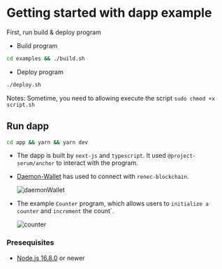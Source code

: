 # Getting started with dapp example

  First, run build & deploy program
  - Build program
  
  ```bash
  cd examples && ./build.sh
  ```
  - Deploy program
  ```bash
  ./deploy.sh
  ```
  
  Notes: Sometime, you need to allowing execute the script
  ```sudo chmod +x script.sh```
  
  ## Run dapp
  ```bash
  cd app && yarn && yarn dev
  ```
  - The dapp is built by `next-js` and `typescript`. It used `@project-serum/anchor` to interact with the program.
    </br>

  - [Daemon-Wallet](https://renec.foundation/en/support/how-to-create-a-new-demon-wallet) has used to connect with `renec-blockchain`.
  
    ![daemonWallet](../public/connect_wallet.png)

  - The example `Counter` program, which allows users to `initialize a counter` and `increment` the count`.
  
    ![counter](../public/counter.png)

  ### Presequisites

  - [Node.js 16.8.0](https://nodejs.org/en) or newer
